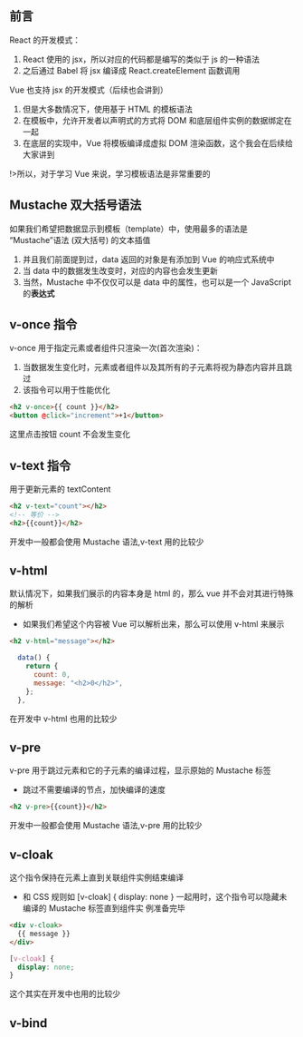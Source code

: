 ## 前言

React 的开发模式：

1.  React 使用的 jsx，所以对应的代码都是编写的类似于 js 的一种语法
2.  之后通过 Babel 将 jsx 编译成 React.createElement 函数调用

Vue 也支持 jsx 的开发模式（后续也会讲到）

1.  但是大多数情况下，使用基于 HTML 的模板语法
2.  在模板中，允许开发者以声明式的方式将 DOM 和底层组件实例的数据绑定在一起
3.  在底层的实现中，Vue 将模板编译成虚拟 DOM 渲染函数，这个我会在后续给大家讲到

!>所以，对于学习 Vue 来说，学习模板语法是非常重要的

## Mustache 双大括号语法

如果我们希望把数据显示到模板（template）中，使用最多的语法是 “Mustache”语法 (双大括号) 的文本插值

1.  并且我们前面提到过，data 返回的对象是有添加到 Vue 的响应式系统中
2.  当 data 中的数据发生改变时，对应的内容也会发生更新
3.  当然，Mustache 中不仅仅可以是 data 中的属性，也可以是一个 JavaScript 的**表达式**

## v-once 指令

v-once 用于指定元素或者组件只渲染一次(首次渲染)：

1.  当数据发生变化时，元素或者组件以及其所有的子元素将视为静态内容并且跳过
2.  该指令可以用于性能优化

```html
<h2 v-once>{{ count }}</h2>
<button @click="increment">+1</button>
```

这里点击按钮 count 不会发生变化

## v-text 指令

用于更新元素的 textContent

```html
<h2 v-text="count"></h2>
<!-- 等价 -->
<h2>{{count}}</h2>
```

开发中一般都会使用 Mustache 语法,v-text 用的比较少

## v-html

默认情况下，如果我们展示的内容本身是 html 的，那么 vue 并不会对其进行特殊的解析

- 如果我们希望这个内容被 Vue 可以解析出来，那么可以使用 v-html 来展示

```html
<h2 v-html="message"></h2>
```

```js
  data() {
    return {
      count: 0,
      message: "<h2>0</h2>",
    };
  },
```

在开发中 v-html 也用的比较少

## v-pre

v-pre 用于跳过元素和它的子元素的编译过程，显示原始的 Mustache 标签

- 跳过不需要编译的节点，加快编译的速度

```html
<h2 v-pre>{{count}}</h2>
```

开发中一般都会使用 Mustache 语法,v-pre 用的比较少


## v-cloak

这个指令保持在元素上直到关联组件实例结束编译
- 和 CSS 规则如 [v-cloak] { display: none } 一起用时，这个指令可以隐藏未编译的 Mustache 标签直到组件实
例准备完毕


```html
<div v-cloak>
  {{ message }}
</div>
```

```css
[v-cloak] {
  display: none;
}
```

这个其实在开发中也用的比较少

## v-bind

